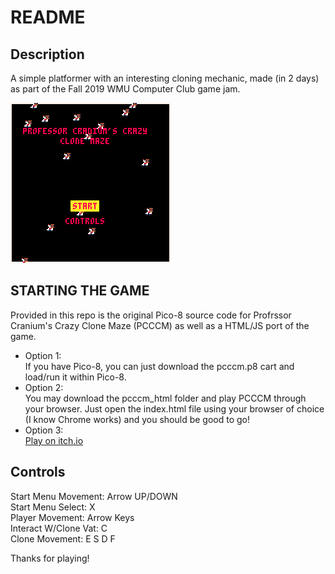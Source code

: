 # README
## Description
A simple platformer with an interesting cloning mechanic, made (in 2 days) as part of the Fall 2019 WMU Computer Club game jam.

![Professor Cranium's Crazy Clone Maze](./pcccm_1.gif)

## STARTING THE GAME
Provided in this repo is the original Pico-8 source code for Profrssor Cranium's Crazy Clone Maze (PCCCM)
as well as a HTML/JS port of the game. 
+ Option 1:  
      If you have Pico-8, you can just download the pcccm.p8 cart and load/run
      it within Pico-8. 
+ Option 2:  
      You may download the pcccm_html folder and play PCCCM through your browser. Just open the 
      index.html file using your browser of choice (I know Chrome works) and you should be good to go!
+ Option 3:  
    [Play on itch.io](https://charlesddnoble.itch.io/pcccm)
## Controls
Start Menu Movement: Arrow UP/DOWN  
Start Menu Select: X  
Player Movement: Arrow Keys  
Interact W/Clone Vat: C  
Clone Movement: E S D F  

Thanks for playing!
